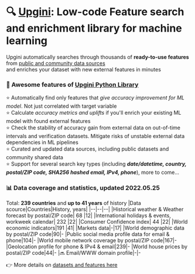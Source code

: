 # 🔍 [Upgini](https://upgini.com): Low-code Feature search and enrichment library for machine learning  
Upgini automatically searches through thousands of **ready-to-use features** from [public and community data sources](https://upgini.com/#data_sources)  
and enriches your dataset with new external features in minutes

### 🚀 Awesome features of [Upgini Python Library](https://github.com/upgini/upgini)
⭐️ Automatically find only features that *give accuracy improvement for ML model*. Not just correlated with target variable    
⭐️ Calculate *accuracy metrics and uplifts* if you'll enrich your existing ML model with found external features   
⭐️ Check the stability of accuracy gain from external data on out-of-time intervals and verification datasets. Mitigate risks of unstable external data dependencies in ML pipelines   
⭐️ Curated and updated data sources, including public datasets and community shared data   
⭐️ Support for several search key types (including <i>**date/datetime, country, postal/ZIP code, SHA256 hashed email, IPv4, phone**</i>), more to come... 
### 📊 Data coverage and statistics, updated 2022.05.25
Total: **239 countries** and **up to 41 years** of history
|Data scource|Countries|History, years|
|--|--|--|
|Historical weather & Weather forecast by postal/ZIP code| 68 |12|
|International holidays & events, workweek calendar| 232 |22|
|Consumer Confidence index| 44 |22|
|World economic indicators|191 |41|
|Markets data|-|17|
|World demographic data by postal/ZIP code|90|-
|Public social media profile data for email & phone|104|-
|World mobile network coverage by postal/ZIP code|167|-
|Geolocation profile for phone & IPv4 & email|239|-
|World house prices by postal/ZIP code|44|-
|🔜 Email/WWW domain profile|-|-

👉 More details on [datasets and features here](https://upgini.com/#data_sources)
 
